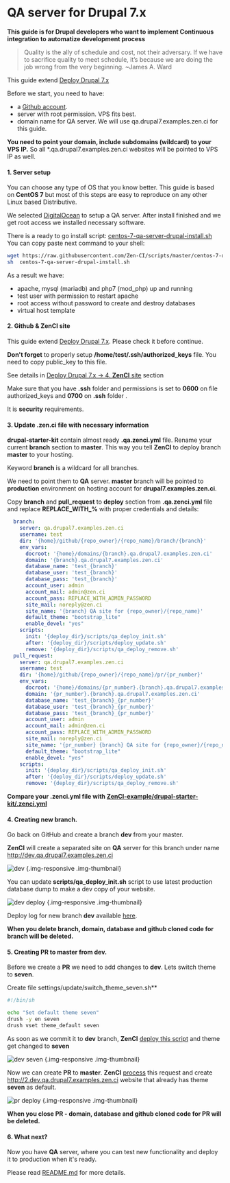 # QA server for Drupal 7.x

**This guide is for Drupal developers who want to implement Continuous integration to automatize development process**

> Quality is the ally of schedule and cost, not their adversary. If we have to sacrifice quality to meet schedule, it’s because we are doing the job wrong from the very beginning.  ~James A. Ward

This guide extend [Deploy  Drupal 7.x](http://docs.zen.ci/deploy/deploy-drupal-7x)

Before we start, you need to have:
- a [Github account](https://github.com).
- server with root permission. VPS fits best.
- domain name for QA server. We will use qa.drupal7.examples.zen.ci for this guide. 

**You need to point your domain, include subdomains (wildcard) to your VPS IP.** So all *.qa.drupal7.examples.zen.ci websites will be pointed to VPS IP as well.

#### 1. Server setup

You can choose any type of OS that you know better. This guide is based on **CentOS 7** but most of this steps are easy to reproduce on any other Linux based Distributive.

We selected [DigitalOcean](https://www.digitalocean.com) to setup a QA server.
After install finished and we get root access we installed necessary software.

There is a ready to go install script: [centos-7-qa-server-drupal-install.sh](https://github.com/Zen-CI/scripts/blob/master/centos-7-qa-server-drupal-install.sh)
You can copy paste next command to your shell:
```bash
wget https://raw.githubusercontent.com/Zen-CI/scripts/master/centos-7-qa-server-drupal-install.sh -O centos-7-qa-server-drupal-install.sh
sh  centos-7-qa-server-drupal-install.sh
```

As a result we have:
- apache, mysql (mariadb) and php7 (mod_php) up and running
- test user with permission to restart apache
- root access without password to create and destroy databases
- virtual host template 

#### 2. Github & **ZenCI** site

This guide extend [Deploy  Drupal 7.x](http://docs.zen.ci/deploy/deploy-drupal-7x). Please check it before continue.

**Don't forget** to properly setup **/home/test/.ssh/authorized_keys** file. You need to copy public_key to this file.

See details in  [Deploy  Drupal 7.x  -> 4. **ZenCI** site](http://docs.zen.ci/deploy/deploy-drupal-7x#ssh) section 

Make sure that you have **.ssh** folder and permissions is set to **0600** on file authorized_keys and **0700** on **.ssh** folder . 

It is **security** requirements.


#### 3. Update .zen.ci file with necessary information

**drupal-starter-kit** contain almost ready **.qa.zenci.yml** file. 
Rename your current **branch** section to **master**. This way you tell **ZenCI** to deploy branch **master** to your hosting. 

Keyword **branch** is a wildcard for all branches. 

We need to point them to **QA** server. **master** branch will be pointed to **production** environment on hosting account for **drupal7.examples.zen.ci**. 

Copy **branch** and  **pull_request** to **deploy** section from  **.qa.zenci.yml** file and replace **REPLACE\_WITH\_%** with proper credentials and details:

```yaml
  branch:
    server: qa.drupal7.examples.zen.ci
    username: test
    dir: '{home}/github/{repo_owner}/{repo_name}/branch/{branch}'
    env_vars:
      docroot: '{home}/domains/{branch}.qa.drupal7.examples.zen.ci'
      domain: '{branch}.qa.drupal7.examples.zen.ci'
      database_name: 'test_{branch}'
      database_user: 'test_{branch}'
      database_pass: 'test_{branch}'
      account_user: admin
      account_mail: admin@zen.ci
      account_pass: REPLACE_WITH_ADMIN_PASSWORD
      site_mail: noreply@zen.ci
      site_name: '{branch} QA site for {repo_owner}/{repo_name}'
      default_theme: "bootstrap_lite"
      enable_devel: "yes"
    scripts:
      init: '{deploy_dir}/scripts/qa_deploy_init.sh'
      after: '{deploy_dir}/scripts/deploy_update.sh'
      remove: '{deploy_dir}/scripts/qa_deploy_remove.sh'
  pull_request:
    server: qa.drupal7.examples.zen.ci
    username: test
    dir: '{home}/github/{repo_owner}/{repo_name}/pr/{pr_number}'
    env_vars:
      docroot: '{home}/domains/{pr_number}.{branch}.qa.drupal7.examples.zen.ci'
      domain: '{pr_number}.{branch}.qa.drupal7.examples.zen.ci'
      database_name: 'test_{branch}_{pr_number}'
      database_user: 'test_{branch}_{pr_number}'
      database_pass: 'test_{branch}_{pr_number}'
      account_user: admin
      account_mail: admin@zen.ci
      account_pass: REPLACE_WITH_ADMIN_PASSWORD
      site_mail: noreply@zen.ci
      site_name: '{pr_number} {branch} QA site for {repo_owner}/{repo_name}'
      default_theme: "bootstrap_lite"
      enable_devel: "yes"
    scripts:
      init: '{deploy_dir}/scripts/qa_deploy_init.sh'
      after: '{deploy_dir}/scripts/deploy_update.sh'
      remove: '{deploy_dir}/scripts/qa_deploy_remove.sh'
```

**Compare your .zenci.yml file with [ZenCI-example/drupal-starter-kit/.zenci.yml](https://github.com/ZenCI-example/drupal-starter-kit/blob/master/.zenci.yml)**

#### 4. Creating new branch.

Go back on GitHub and create a branch **dev** from your master.

**ZenCI** will create a separated site on **QA** server for this branch under name http://dev.qa.drupal7.examples.zen.ci

![dev](http://docs.zen.ci/files/Screen_Shot_2016-06-12_at_3.52.58_PM.png) {.img-responsive .img-thumbnail}

You can update **scripts/qa_deploy_init.sh** script to use latest production database dump to make a dev copy of your website.

![dev deploy](http://docs.zen.ci/files/Screen_Shot_2016-06-12_at_3.53.15_PM.png) {.img-responsive .img-thumbnail}

Deploy log for new branch **dev** available [here](https://zen.ci/ZenCI-example/drupal-starter-kit/deploy/deploy-ZenCI-example_drupal-starter-kit_dev-7264).

**When you delete branch, domain, database and github cloned code for branch will be deleted.**

#### 5. Creating PR to master from dev.

Before we create a **PR** we need to add changes to **dev**. Lets switch theme to **seven**.

Create file settings/update/switch_theme_seven.sh**
```bash
#!/bin/sh

echo "Set default theme seven"
drush -y en seven
drush vset theme_default seven
```

As soon as we commit it to **dev** branch, **ZenCI** [deploy this script](https://zen.ci/ZenCI-example/drupal-starter-kit/deploy/deploy-ZenCI-example_drupal-starter-kit_dev-7270) and theme get changed to **seven**

![dev seven](http://docs.zen.ci/files/Screen_Shot_2016-06-12_at_4.03.07_PM.png) {.img-responsive .img-thumbnail}

Now we can create  **PR** to **master**.
**ZenCI** [process](https://zen.ci/ZenCI-example/drupal-starter-kit/deploy/deploy-ZenCI-example_drupal-starter-kit_2-7272) this request and create http://2.dev.qa.drupal7.examples.zen.ci website that already has theme **seven** as default.

![pr deploy](http://docs.zen.ci/files/Screen_Shot_2016-06-12_at_4.07.26_PM.png) {.img-responsive .img-thumbnail}

**When you close PR - domain, database and github cloned code for PR will be deleted.**

#### 6. What next?

Now you have **QA** server, where you can test new functionality and deploy it to production when it's ready.

Please read [README.md](https://github.com/Zen-CI/drupal-starter-kit/blob/master/README.md) for more details.
